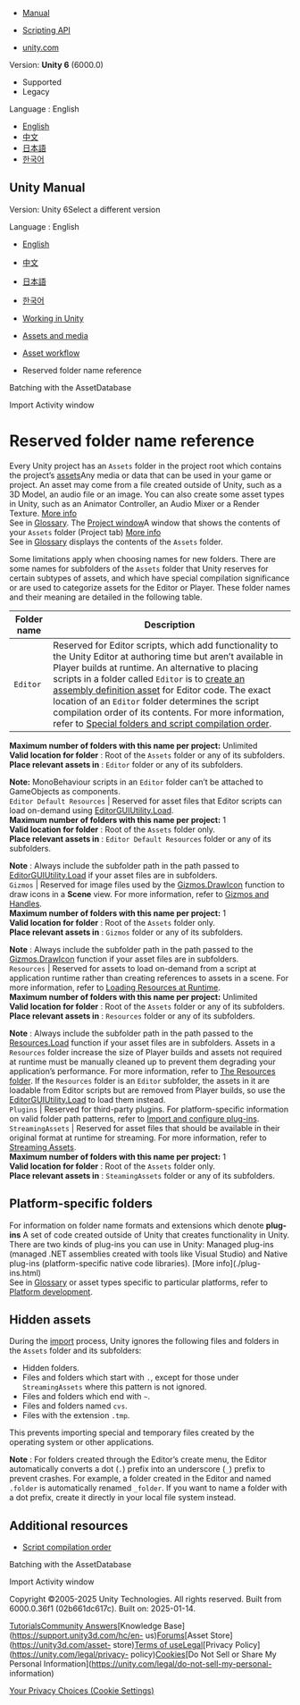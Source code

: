 [](https://docs.unity3d.com)

  * [Manual](../Manual/index.html)
  * [Scripting API](../ScriptReference/index.html)

  * [unity.com](https://unity.com/)

Version: **Unity 6** (6000.0)

  * Supported
  * Legacy

Language : English

  * [English](/Manual/SpecialFolders.html)
  * [中文](/cn/current/Manual/SpecialFolders.html)
  * [日本語](/ja/current/Manual/SpecialFolders.html)
  * [한국어](/kr/current/Manual/SpecialFolders.html)

[](https://docs.unity3d.com)

## Unity Manual

Version: Unity 6Select a different version

Language : English

  * [English](/Manual/SpecialFolders.html)
  * [中文](/cn/current/Manual/SpecialFolders.html)
  * [日本語](/ja/current/Manual/SpecialFolders.html)
  * [한국어](/kr/current/Manual/SpecialFolders.html)

  * [Working in Unity](working-in-unity.html)
  * [Assets and media](assets-and-media.html)
  * [Asset workflow](AssetWorkflow.html)
  * Reserved folder name reference

[](AssetDatabaseBatching.html)

Batching with the AssetDatabase

[](ImportActivityWindow.html)

Import Activity window

# Reserved folder name reference

Every Unity project has an `Assets` folder in the project root which contains
the project’s [assets](AssetWorkflow.html)Any media or data that can be used
in your game or project. An asset may come from a file created outside of
Unity, such as a 3D Model, an audio file or an image. You can also create some
asset types in Unity, such as an Animator Controller, an Audio Mixer or a
Render Texture. [More info](AssetWorkflow.html)  
See in [Glossary](Glossary.html#Asset). The [Project
window](ProjectView.html)A window that shows the contents of your `Assets`
folder (Project tab) [More info](ProjectView.html)  
See in [Glossary](Glossary.html#Projectwindow) displays the contents of the
`Assets` folder.

Some limitations apply when choosing names for new folders. There are some
names for subfolders of the `Assets` folder that Unity reserves for certain
subtypes of assets, and which have special compilation significance or are
used to categorize assets for the Editor or Player. These folder names and
their meaning are detailed in the following table.

Folder name | Description  
---|---  
`Editor` | Reserved for Editor scripts, which add functionality to the Unity Editor at authoring time but aren’t available in Player builds at runtime. An alternative to placing scripts in a folder called `Editor` is to [create an assembly definition asset](assembly-definitions-creating.html) for Editor code. The exact location of an `Editor` folder determines the script compilation order of its contents. For more information, refer to [Special folders and script compilation order](script-compile-order-folders.html).  
**Maximum number of folders with this name per project:** Unlimited  
**Valid location for folder** : Root of the `Assets` folder or any of its
subfolders.  
**Place relevant assets in** : `Editor` folder or any of its subfolders.  
  
**Note:** MonoBehaviour scripts in an `Editor` folder can’t be attached to
GameObjects as components.  
`Editor Default Resources` | Reserved for asset files that Editor scripts can load on-demand using [EditorGUIUtility.Load](../ScriptReference/EditorGUIUtility.Load.html).  
**Maximum number of folders with this name per project:** 1  
**Valid location for folder** : Root of the `Assets` folder only.  
**Place relevant assets in** : `Editor Default Resources` folder or any of its
subfolders.  
  
**Note** : Always include the subfolder path in the path passed to
[EditorGUIUtility.Load](../ScriptReference/EditorGUIUtility.Load.html) if your
asset files are in subfolders.  
`Gizmos` | Reserved for image files used by the [Gizmos.DrawIcon](../ScriptReference/Gizmos.DrawIcon.html) function to draw icons in a **Scene** view. For more information, refer to [Gizmos and Handles](gizmos-and-handles.html).  
**Maximum number of folders with this name per project:** 1  
**Valid location for folder** : Root of the `Assets` folder only.  
**Place relevant assets in** : `Gizmos` folder or any of its subfolders.  
  
**Note** : Always include the subfolder path in the path passed to the
[Gizmos.DrawIcon](../ScriptReference/Gizmos.DrawIcon.html) function if your
asset files are in subfolders.  
`Resources` | Reserved for assets to load on-demand from a script at application runtime rather than creating references to assets in a scene. For more information, refer to [Loading Resources at Runtime](LoadingResourcesatRuntime.html).  
**Maximum number of folders with this name per project:** Unlimited  
**Valid location for folder** : Root of the `Assets` folder or any of its
subfolders.  
**Place relevant assets in** : `Resources` folder or any of its subfolders.  
  
**Note** : Always include the subfolder path in the path passed to the
[Resources.Load](../ScriptReference/Resources.Load.html) function if your
asset files are in subfolders. Assets in a `Resources` folder increase the
size of Player builds and assets not required at runtime must be manually
cleaned up to prevent them degrading your application’s performance. For more
information, refer to [The Resources
folder](UnderstandingPerformanceResourcesFolder.html). If the `Resources`
folder is an `Editor` subfolder, the assets in it are loadable from Editor
scripts but are removed from Player builds, so use the
[EditorGUIUtility.Load](../ScriptReference/EditorGUIUtility.Load.html) to load
them instead.  
`Plugins` | Reserved for third-party plugins. For platform-specific information on valid folder path patterns, refer to [Import and configure plug-ins](plug-in-inspector.html).  
`StreamingAssets` | Reserved for asset files that should be available in their original format at runtime for streaming. For more information, refer to [Streaming Assets](StreamingAssets.html).  
**Maximum number of folders with this name per project:** 1  
**Valid location for folder** : Root of the `Assets` folder only.  
**Place relevant assets in** : `SteamingAssets` folder or any of its
subfolders.  
  
## Platform-specific folders

For information on folder name formats and extensions which denote **plug-
ins** A set of code created outside of Unity that creates functionality in
Unity. There are two kinds of plug-ins you can use in Unity: Managed plug-ins
(managed .NET assemblies created with tools like Visual Studio) and Native
plug-ins (platform-specific native code libraries). [More info](./plug-
ins.html)  
See in [Glossary](Glossary.html#Plug-in) or asset types specific to particular
platforms, refer to [Platform development](PlatformSpecific.html).

## Hidden assets

During the [import](ImportingAssets.html) process, Unity ignores the following
files and folders in the `Assets` folder and its subfolders:

  * Hidden folders.
  * Files and folders which start with `.`, except for those under `StreamingAssets` where this pattern is not ignored.
  * Files and folders which end with `~`.
  * Files and folders named `cvs`.
  * Files with the extension `.tmp`.

This prevents importing special and temporary files created by the operating
system or other applications.

**Note** : For folders created through the Editor’s create menu, the Editor
automatically converts a dot (`.`) prefix into an underscore (`_`) prefix to
prevent crashes. For example, a folder created in the Editor and named
`.folder` is automatically renamed `_folder`. If you want to name a folder
with a dot prefix, create it directly in your local file system instead.

## Additional resources

  * [Script compilation order](script-compile-order-folders.html)

[](AssetDatabaseBatching.html)

Batching with the AssetDatabase

[](ImportActivityWindow.html)

Import Activity window

Copyright ©2005-2025 Unity Technologies. All rights reserved. Built from
6000.0.36f1 (02b661dc617c). Built on: 2025-01-14.

[Tutorials](https://learn.unity.com/)[Community
Answers](https://answers.unity3d.com)[Knowledge
Base](https://support.unity3d.com/hc/en-
us)[Forums](https://forum.unity3d.com)[Asset Store](https://unity3d.com/asset-
store)[Terms of
use](https://docs.unity3d.com/Manual/TermsOfUse.html)[Legal](https://unity.com/legal)[Privacy
Policy](https://unity.com/legal/privacy-
policy)[Cookies](https://unity.com/legal/cookie-policy)[Do Not Sell or Share
My Personal Information](https://unity.com/legal/do-not-sell-my-personal-
information)

[Your Privacy Choices (Cookie Settings)](javascript:void\(0\);)

